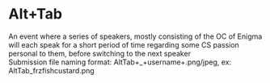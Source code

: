 # Alt+Tab
An event where a series of speakers, mostly consisting of the OC of Enigma will each speak for a short period of time regarding some CS passion personal to them, before switching to the next speaker\
Submission file naming format: AltTab+_+username+.png/jpeg, ex: AltTab_frzfishcustard.png
